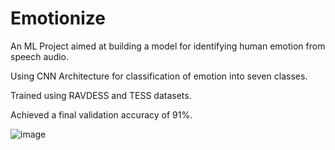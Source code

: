 # Emotionize
An ML Project aimed at building a model for identifying human emotion from speech audio.

Using CNN Architecture for classification of emotion into seven classes.

Trained using RAVDESS and TESS datasets.

Achieved a final validation accuracy of 91%.

![image](https://user-images.githubusercontent.com/63662617/204026971-bf154b43-a2bb-440f-b029-29d3dcf47b97.png)
